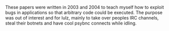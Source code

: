 These papers were written in 2003 and 2004 to teach myself how to exploit bugs in applications so that arbitrary code could be executed. The purpose was out of interest and for lulz, mainly to take over peoples IRC channels, steal their botnets and have cool psybnc connects while idling.
